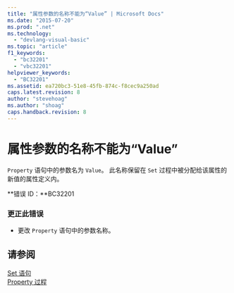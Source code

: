 ```yaml
---
title: "属性参数的名称不能为“Value” | Microsoft Docs"
ms.date: "2015-07-20"
ms.prod: ".net"
ms.technology: 
  - "devlang-visual-basic"
ms.topic: "article"
f1_keywords: 
  - "bc32201"
  - "vbc32201"
helpviewer_keywords: 
  - "BC32201"
ms.assetid: ea720bc3-51e8-45fb-874c-f8cec9a250ad
caps.latest.revision: 8
author: "stevehoag"
ms.author: "shoag"
caps.handback.revision: 8
---
```

# 属性参数的名称不能为“Value”
`Property` 语句中的参数名为 `Value`。 此名称保留在 `Set` 过程中被分配给该属性的新值的属性定义内。  
  
 **错误 ID：**BC32201  
  
### 更正此错误  
  
-   更改 `Property` 语句中的参数名称。  
  
## 请参阅  
 [Set 语句](../../visual-basic/language-reference/statements/set-statement.md)   
 [Property 过程](../../visual-basic/programming-guide/language-features/procedures/property-procedures.md)